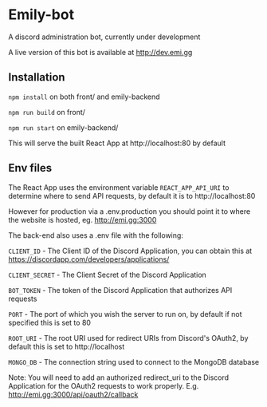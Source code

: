 # Emily-bot
A discord administration bot, currently under development

A live version of this bot is available at http://dev.emi.gg

## Installation

`npm install` on both front/ and emily-backend

`npm run build` on front/

`npm run start` on emily-backend/

This will serve the built React App at http://localhost:80 by default


## Env files
The React App uses the environment variable `REACT_APP_API_URI` to determine where to send API requests, by default it is to http://localhost:80

However for production via a .env.production you should point it to where the website is hosted, eg. http://emi.gg:3000

The back-end also uses a .env file with the following:

`CLIENT_ID` - The Client ID of the Discord Application, you can obtain this at https://discordapp.com/developers/applications/

`CLIENT_SECRET` - The Client Secret of the Discord Application

`BOT_TOKEN` - The token of the Discord Application that authorizes API requests

`PORT` - The port of which you wish the server to run on, by default if not specified this is set to 80

`ROOT_URI` - The root URI used for redirect URIs from Discord's OAuth2, by default this is set to http://localhost

`MONGO_DB` - The connection string used to connect to the MongoDB database


Note: You will need to add an authorized redirect_uri to the Discord Application for the OAuth2 requests to work properly.
E.g. http://emi.gg:3000/api/oauth2/callback

